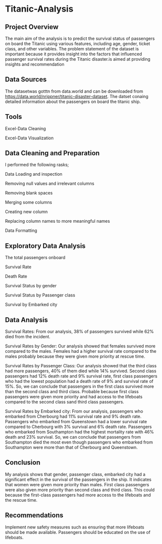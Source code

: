 # Titanic-Analysis

## Project Overview

The main aim of the analysis is to predict the survival status of passengers on board the Titanic using various features, including age, gender, ticket class, and other variables. The problem statement of the dataset is important because it provides insight into the factors that influenced passenger survival rates during the Titanic disaster.is aimed at providing insights and recommendation

## Data Sources

The datasetwas gotttn from data.world and can be downloaded from https://data.world/nrippner/titanic-disaster-dataset. The datset conaing detailed information about the passengers on board the titanic ship.

## Tools 

Excel-Data Cleaning

Excel-Data Visualization

## Data Cleaning and Preparation
 I performed the following rasks;

Data Loading and inspection

Removing null values and irrelevant columns

Removing blank spaces

Merging some columns 

Creating new column

Replacing column names to more meaningful names

Data Formatting


## Exploratory Data Analysis
The total passengers onboard

Survival Rate

Death Rate

Survival Status by gender

Survival Status by Passenger class

Survival by Embarked city

## Data Analysis

Survival Rates: From our analysis, 38% of passengers survived while 62% died from the incident.

Survival Rates by Gender: Our analysis showed that females survived more compared to the males. Females had a higher survival rate compared to the males probably because they were given more priority at rescue time.

Survival Rates by Passenger Class: Our analysis showed that the third class had more passengers, 40% of them died while 14% survived. Second class passengers had 12% death rate and 9% survival rate, first class passengers who had the lowest population had a death rate of 9% and survival rate of 15%. So, we can conclude that passengers in the first class survived more than the second class and third class. Probable because first class passengers were given more priority and had access to the lifeboats compared to the second class sand third class passengers.

Survival Rates by Embarked city: From our analysis, passengers who embarked from Cherbourg had 11% survival rate and 9% death rate. Passengers who embarked from Queenstown had a lower survival rate compared to Cherbourg with 3% survival and 6% death rate. Passengers who embarked from Southampton had the highest mortality rate with 46% death and 23% survival. So, we can conclude that passengers from Southampton died the most even though passengers who embarked from Southampton were more than that of Cherbourg and Queenstown.


## Conclusion

My analysis shows that gender, passenger class, embarked city had a significant effect in the survival of the passengers in the ship. It indicates that women were given more priority than males. First class passengers were also given more priority than second class and third class. This could because the first-class passengers had more access to the lifeboats and the rescue time.

## Recommendations

Implement new safety measures such as ensuring that more lifeboats should be made available.
Passengers should be educated on the use of lifeboats.









